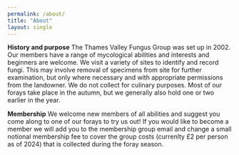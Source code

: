 ```yaml
---
permalink: /about/
title: "About"
layout: single
---
```

**History and purpose**
The Thames Valley Fungus Group was set up in 2002. Our members have a range of mycological abilities and interests and beginners are welcome.  We visit a variety of sites to identify and record fungi. This may involve removal of specimens from site for further examination, but only where necessary and with appropriate permissions from the landowner. We do not collect for culinary purposes.  Most of our forays take place in the autumn, but we generally also hold one or two earlier in the year.

**Membership**
We welcome new members of all abilities and suggest you come along to one of our forays to try us out! If you would like to become a member we will add you to the membership group email and change a small notional membership fee to cover the group costs (currenlty £2 per person as of 2024) that is collected during the foray season. 

